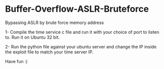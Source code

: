 # Buffer-Overflow-ASLR-Bruteforce
Bypassing ASLR by brute force memory address


1- Compile the time service c file and run it with your choice of port to listen to. Run it on Ubuntu 32 bit.

2- Run the python file against your ubuntu server and change the IP inside the exploit file to match your time server IP.

Have fun :)
